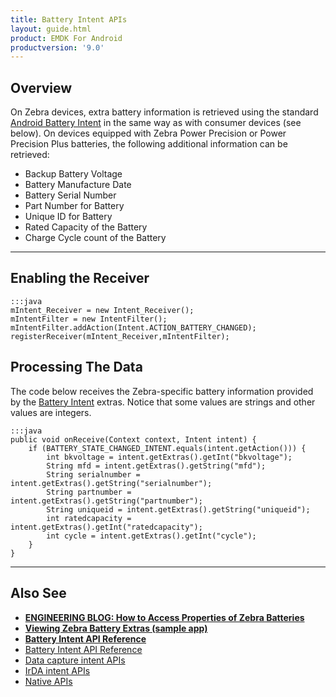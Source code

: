 ```yaml
---
title: Battery Intent APIs
layout: guide.html
product: EMDK For Android
productversion: '9.0'
---
```


## Overview
On Zebra devices, extra battery information is retrieved using the standard [Android Battery Intent](http://developer.android.com/training/monitoring-device-state/battery-monitoring.html) in the same way as with consumer devices (see below). On devices equipped with Zebra Power Precision or Power Precision Plus batteries, the following additional information can be retrieved:

* Backup Battery Voltage
* Battery Manufacture Date
* Battery Serial Number
* Part Number for Battery
* Unique ID for Battery
* Rated Capacity of the Battery
* Charge Cycle count of the Battery 

-----

## Enabling the Receiver 

	:::java
	mIntent_Receiver = new Intent_Receiver();  
	mIntentFilter = new IntentFilter();  
	mIntentFilter.addAction(Intent.ACTION_BATTERY_CHANGED);  
	registerReceiver(mIntent_Receiver,mIntentFilter);  

## Processing The Data
The code below receives the Zebra-specific battery information provided by the [Battery Intent](/emdk-for-android/9-0/guide/reference/refbatteryintent) extras. Notice that some values are strings and other values are integers.

	:::java
	public void onReceive(Context context, Intent intent) {      
		if (BATTERY_STATE_CHANGED_INTENT.equals(intent.getAction())) {          
			int bkvoltage = intent.getExtras().getInt("bkvoltage");  
			String mfd = intent.getExtras().getString("mfd");  
			String serialnumber = intent.getExtras().getString("serialnumber");  
			String partnumber = intent.getExtras().getString("partnumber");  
			String uniqueid = intent.getExtras().getString("uniqueid");  
			int ratedcapacity = intent.getExtras().getInt("ratedcapacity");  
			int cycle = intent.getExtras().getInt("cycle");  
		}  
	} 

-----

## Also See

* **[ENGINEERING BLOG: How to Access Properties of Zebra Batteries](https://developer.zebra.com/blog/how-access-properties-zebra-power-precision-plus-batteries)**
* **[Viewing Zebra Battery Extras (sample app)](https://github.com/Zebra/Zebra_Battery_Extras)**
* **[Battery Intent API Reference](../../guide/reference/refbatteryintent/)**
* [Battery Intent API Reference](../../guide/reference/refbatteryintent/)
* [Data capture intent APIs](../datacapture)
* [IrDA intent APIs](../battery)
* [Native APIs](../../api)

<!-- 4/24/18- dead link removed. No corresponding folder or sample found. -EC
## Downloading the Sample
Download the source for this project in the [associated sample](/emdk-for-android/9-0/guide/sample/samplebatteryintent).

 -->















